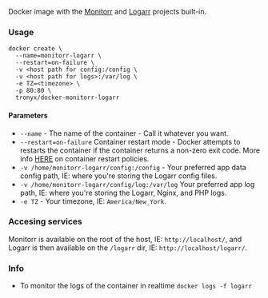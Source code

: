 Docker image with the [Monitorr](https://github.com/Monitorr/Monitorr "Monitorr") and [Logarr](https://github.com/Monitorr/logarr "Logarr") projects built-in.

### Usage
```
docker create \
  --name=monitorr-logarr \
  --restart=on-failure \
  -v <host path for config:/config \
  -v <host path for logs>:/var/log \
  -e TZ=<timezone> \
  -p 80:80 \
  tronyx/docker-monitorr-logarr
```

#### Parameters
* `--name` - The name of the container - Call it whatever you want.
* `--restart=on-failure` Container restart mode - Docker attempts to restarts the container if the container returns a non-zero exit code. More info [HERE](https://docs.docker.com/engine/admin/start-containers-automatically/ "HERE") on container restart policies.
* `-v /home/monitorr-logarr/config:/config` - Your preferred app data config path, IE: where you're storing the Logarr config files.
* `-v /home/monitorr-logarr/config/log:/var/log` Your preferred app log path, IE: where you're storing the Logarr, Nginx, and PHP logs.
* `-e TZ` - Your timezone, IE: `America/New_York`.

### Accesing services
Monitorr is available on the root of the host, IE: `http://localhost/`, and Logarr is then available on the `/logarr` dir, IE: `http://localhost/logarr/`.

### Info
* To monitor the logs of the container in realtime `docker logs -f logarr`

